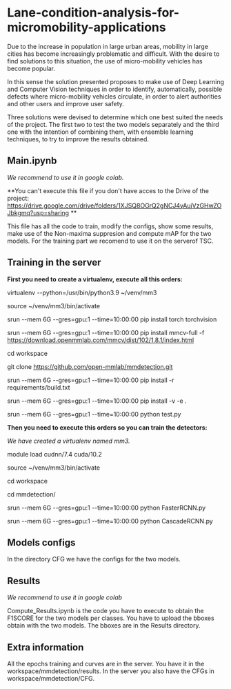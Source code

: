 # Lane-condition-analysis-for-micromobility-applications

Due to the increase in population in large urban areas, mobility in large cities has become increasingly problematic and difficult. With the desire to find solutions to this situation, the use of micro-mobility vehicles has become popular.

In this sense the solution presented proposes to make use of Deep Learning and Computer Vision techniques in order to identify, automatically, possible defects where micro-mobility vehicles circulate, in order to alert authorities and other users and improve user safety.

Three solutions were devised to determine which one best suited the needs of the project. The first two to test the two models separately and the third one with the intention of combining them, with ensemble learning techniques, to try to improve the results obtained.


## Main.ipynb
*We recommend to use it in google colab.*

**You can't execute this file if you don't have acces to the Drive of the project: https://drive.google.com/drive/folders/1XJSQ8OGrQ2gNCJ4yAujVzGHwZOJbkgmq?usp=sharing **

This file has all the code to train, modify the configs, show some results, make use of the Non-maxima suppresion and compute mAP for the two models.
For the training part we recomend to use it on the serverof TSC.

## Training in the server

**First you need to create a virtualenv, execute all this orders:**

virtualenv --python=/usr/bin/python3.9 ~/venv/mm3

source ~/venv/mm3/bin/activate

srun --mem 6G --gres=gpu:1 --time=10:00:00 pip install torch torchvision

srun --mem 6G --gres=gpu:1 --time=10:00:00 pip install mmcv-full -f https://download.openmmlab.com/mmcv/dist/102/1.8.1/index.html

cd workspace

git clone https://github.com/open-mmlab/mmdetection.git

srun --mem 6G --gres=gpu:1 --time=10:00:00 pip install -r requirements/build.txt

srun --mem 6G --gres=gpu:1 --time=10:00:00 pip install -v -e .

srun --mem 6G --gres=gpu:1 --time=10:00:00 python test.py

**Then you need to execute this orders so you can train the detectors:**

*We have created a virtualenv named mm3.*

module load cudnn/7.4 cuda/10.2

source ~/venv/mm3/bin/activate

cd workspace

cd mmdetection/

srun --mem 6G --gres=gpu:1 --time=10:00:00 python FasterRCNN.py

srun --mem 6G --gres=gpu:1 --time=10:00:00 python CascadeRCNN.py

## Models configs
In the directory CFG we have the configs for the two models.

## Results
*We recommend to use it in google colab*

Compute_Results.ipynb is the code you have to execute to obtain the F1SCORE for the two models per classes.
You have to upload the bboxes obtain with the two models. The bboxes are in the Results directory.

## Extra information

All the epochs training and curves are in the server. You have it in the workspace/mmdetection/results.
In the server you also have the CFGs in workspace/mmdetection/CFG.
